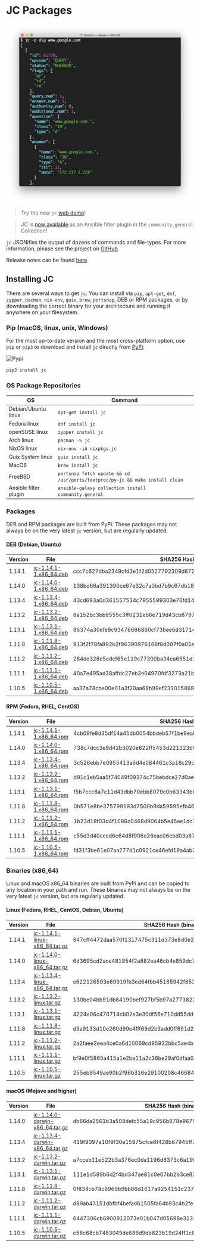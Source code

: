 # JC Packages

![jc](https://github.com/kellyjonbrazil/jc-packaging/raw/master/images/jc-dig.png)

> Try the new `jc` [web demo](https://jc-web-demo.herokuapp.com/)!

> JC is [now available](https://galaxy.ansible.com/community/general) as an Ansible filter plugin in the `community.general` Collection!

`jc` JSONifies the output of dozens of commands and file-types. For more information, please see the project on [GitHub](https://github.com/kellyjonbrazil/jc).

Release notes can be found [here](https://blog.kellybrazil.com/category/jc-news/).

## Installing JC
There are several ways to get `jc`. You can install via `pip`, `apt-get`, `dnf`, `zypper`, `pacman`, `nix-env`, `guix`, `brew`, `portsnap`, DEB or RPM packages, or by downloading the correct binary for your architecture and running it anywhere on your filesystem.

### Pip (macOS, linux, unix, Windows)
For the most up-to-date version and the most cross-platform option, use `pip` or `pip3` to download and install `jc` directly from [PyPi](https://pypi.org/project/jc/):

![Pypi](https://img.shields.io/pypi/v/jc.svg)


```bash
pip3 install jc
```

### OS Package Repositories

| OS                    | Command                                                                       | 
|-----------------------|-------------------------------------------------------------------------------|
| Debian/Ubuntu linux   | `apt-get install jc`                                                          |
| Fedora linux          | `dnf install jc`                                                              |
| openSUSE linux        | `zypper install jc`                                                           |
| Arch linux            | `pacman -S jc`                                                                |
| NixOS linux           | `nix-env -iA nixpkgs.jc`                                                      |
| Guix System linux     | `guix install jc`                                                             |
| MacOS                 | `brew install jc`                                                             |
| FreeBSD               | `portsnap fetch update && cd /usr/ports/textproc/py-jc && make install clean` |
| Ansible filter plugin | `ansible-galaxy collection install community.general`                         |

### Packages
DEB and RPM packages are built from PyPi. These packages may not always be on the very latest `jc` version, but are regularly updated.

#### DEB (Debian, Ubuntu)

| Version   | File                                                                                             | SHA256 Hash                                                       |
|-----------|--------------------------------------------------------------------------------------------------|-------------------------------------------------------------------|
| 1.14.1    | [jc-1.14.1-1.x86_64.deb](https://jc-packages.s3-us-west-1.amazonaws.com/jc-1.14.1-1.x86_64.deb)  | ccc7c627dba2349cfd3e1f2d0527792309d872a27a6d5f74e1cf97e681ba8357  |
| 1.14.0    | [jc-1.14.0-1.x86_64.deb](https://jc-packages.s3-us-west-1.amazonaws.com/jc-1.14.0-1.x86_64.deb)  | 138bd66a391390ce67e32c7a0bd7b9c67db187205102e2ac0d6f8c0963eb6e1f  |
| 1.13.4    | [jc-1.13.4-1.x86_64.deb](https://jc-packages.s3-us-west-1.amazonaws.com/jc-1.13.4-1.x86_64.deb)  | 43cd693a0d361557534c7955599303e76fd14919d61ba92026aac342909b2dc6  |
| 1.13.2    | [jc-1.13.2-1.x86_64.deb](https://jc-packages.s3-us-west-1.amazonaws.com/jc-1.13.2-1.x86_64.deb)  | 8a152bc3bb8555c3ff0231eb6e719d43cb8797fd458c3356dd10b42ab94473ea  |
| 1.13.1    | [jc-1.13.1-1.x86_64.deb](https://jc-packages.s3-us-west-1.amazonaws.com/jc-1.13.1-1.x86_64.deb)  | 85374a30efe9c93476686860cf73bee6d31714d163e54b4566d86151379424a5  |
| 1.11.8    | [jc-1.11.8-1.x86_64.deb](https://jc-packages.s3-us-west-1.amazonaws.com/jc-1.11.8-1.x86_64.deb)  | 913f2f78fa892b2f96390976168f8d007f0a01e2c4ad0410d3c0bf8524b93c78  |
| 1.11.2    | [jc-1.11.2-1.x86_64.deb](https://jc-packages.s3-us-west-1.amazonaws.com/jc-1.11.2-1.x86_64.deb)  | 284de328e5cdcf65e119c77300ba34ca6551d1830812abfe615f9f0057458e5c  |
| 1.11.1    | [jc-1.11.1-1.x86_64.deb](https://jc-packages.s3-us-west-1.amazonaws.com/jc-1.11.1-1.x86_64.deb)  | 40a7e495ad38affdc27eb3e04970fdf3273a21b1ef9244978acaee2b77c508a7  |
| 1.10.5    | [jc-1.10.5-1.x86_64.deb](https://jc-packages.s3-us-west-1.amazonaws.com/jc-1.10.5-1.x86_64.deb)  | aa37a78cbe00e01a3f20aa68b99ef23101586968646cdc2d177b32aedc9d560d  |


#### RPM (Fedora, RHEL, CentOS)

| Version   | File                                                                                             | SHA256 Hash                                                       |
|-----------|--------------------------------------------------------------------------------------------------|-------------------------------------------------------------------|
| 1.14.1    | [jc-1.14.1-1.x86_64.rpm](https://jc-packages.s3-us-west-1.amazonaws.com/jc-1.14.1-1.x86_64.rpm)  | 4cb09fe8d35df14a45db0054bbdeb57f1be9eab5bcd2a2a1833273fed8c6a744  |
| 1.14.0    | [jc-1.14.0-1.x86_64.rpm](https://jc-packages.s3-us-west-1.amazonaws.com/jc-1.14.0-1.x86_64.rpm)  | 738c7dcc3e9d42b3020e822ff5453d221323b0ecaf303c16fa75d25ea29bb126  |
| 1.13.4    | [jc-1.13.4-1.x86_64.rpm](https://jc-packages.s3-us-west-1.amazonaws.com/jc-1.13.4-1.x86_64.rpm)  | 3c526ebb7e0955413a6d4e084461c3a16c29d14a7ba631abaa317c0aa30e2872  |
| 1.13.2    | [jc-1.13.2-1.x86_64.rpm](https://jc-packages.s3-us-west-1.amazonaws.com/jc-1.13.2-1.x86_64.rpm)  | d91c1eb5aa5f74049f09374c75bebdce27d0ae911349232fb7e3e85b9e399fbc  |
| 1.13.1    | [jc-1.13.1-1.x86_64.rpm](https://jc-packages.s3-us-west-1.amazonaws.com/jc-1.13.1-1.x86_64.rpm)  | f5b7ccc8a7c11d43dbb70ebb8079c0b63343b80c89d3319aa75873b75da13ae7  |
| 1.11.8    | [jc-1.11.8-1.x86_64.rpm](https://jc-packages.s3-us-west-1.amazonaws.com/jc-1.11.8-1.x86_64.rpm)  | 0b571e8be375799193d7509b9da59595efb4626fd420f97fed5b66a1685d0322  |
| 1.11.2    | [jc-1.11.2-1.x86_64.rpm](https://jc-packages.s3-us-west-1.amazonaws.com/jc-1.11.2-1.x86_64.rpm)  | 1b23d18f03d4f1086c0468d9064b5e45ae1dc7319df376ecec4e792da4cd8b93  |
| 1.11.1    | [jc-1.11.1-1.x86_64.rpm](https://jc-packages.s3-us-west-1.amazonaws.com/jc-1.11.1-1.x86_64.rpm)  | c55d3d40cced6c64d8f906e26eac06ebd03a87c8adcb6d5f8b223b3844c97753  |
| 1.10.5    | [jc-1.10.5-1.x86_64.rpm](https://jc-packages.s3-us-west-1.amazonaws.com/jc-1.10.5-1.x86_64.rpm)  | fd31f3be61e07aa277d1c0921ce46efd19a4ab2b211718bca377e6ff35b968c0  |


### Binaries (x86_64)
Linux and macOS x86_64 binaries are built from PyPi and can be copied to any location in your path and run. These binaries may not always be on the very latest `jc` version, but are regularly updated.

#### Linux (Fedora, RHEL, CentOS, Debian, Ubuntu)

| Version   | File                                                                                                               | SHA256 Hash (binary file)                                         |
|-----------|--------------------------------------------------------------------------------------------------------------------|-------------------------------------------------------------------|
| 1.14.1    | [jc-1.14.1-linux-x86_64.tar.gz](https://jc-packages.s3-us-west-1.amazonaws.com/bin/jc-1.14.1-linux-x86_64.tar.gz)  | 847cff4472daa570f1317475c311d373e8d0e210c0d591197e1e1be385efc94d  |
| 1.14.0    | [jc-1.14.0-linux-x86_64.tar.gz](https://jc-packages.s3-us-west-1.amazonaws.com/bin/jc-1.14.0-linux-x86_64.tar.gz)  | 6d3695cd2ace481854f2a882ea46cb4e859dc728b61298998c619ffccaf1e2bf  |
| 1.13.4    | [jc-1.13.4-linux-x86_64.tar.gz](https://jc-packages.s3-us-west-1.amazonaws.com/bin/jc-1.13.4-linux-x86_64.tar.gz)  | e622126593e69919fb3cd64fbb45185942f8535fdd80d96bec1fda28e096ce22  |
| 1.13.2    | [jc-1.13.2-linux.tar.gz](https://jc-packages.s3-us-west-1.amazonaws.com/bin/jc-1.13.2-linux.tar.gz)                | 130be04bb91db84190bef927bf5b97a27738226e4c9f270800990714bac908ee  |
| 1.13.1    | [jc-1.13.1-linux.tar.gz](https://jc-packages.s3-us-west-1.amazonaws.com/bin/jc-1.13.1-linux.tar.gz)                | 4224e06c470714cb02e3e30df56e710dd55dde6dded488548b13b316d8e7dc31  |
| 1.11.8    | [jc-1.11.8-linux.tar.gz](https://jc-packages.s3-us-west-1.amazonaws.com/bin/jc-1.11.8-linux.tar.gz)                | d3a9133d10e260d99e4fff69d2b3add0ff691d2ec67bff710fd5296546f35966  |
| 1.11.2    | [jc-1.11.2-linux.tar.gz](https://jc-packages.s3-us-west-1.amazonaws.com/bin/jc-1.11.2-linux.tar.gz)                | 2a2faee2eea4ce0a6d10069cd95932bbc5ae4b70c6dc913502edbfe39a3f759f  |
| 1.11.1    | [jc-1.11.1-linux.tar.gz](https://jc-packages.s3-us-west-1.amazonaws.com/bin/jc-1.11.1-linux.tar.gz)                | bf9e0f5865a415a1e2be11a2c36be29af0dfaa04c3630f98761eb9779b0b5c28  |
| 1.10.5    | [jc-1.10.5-linux.tar.gz](https://jc-packages.s3-us-west-1.amazonaws.com/bin/jc-1.10.5-linux.tar.gz)                | 255eb9549ae90b2f96b316e29100208c466844cb13cbe9659770c6176fa4a502  |


#### macOS (Mojave and higher)

| Version   | File                                                                                                                 | SHA256 Hash (binary file)                                         |
|-----------|----------------------------------------------------------------------------------------------------------------------|-------------------------------------------------------------------|
| 1.14.0    | [jc-1.14.0-darwin-x86_64.tar.gz](https://jc-packages.s3-us-west-1.amazonaws.com/bin/jc-1.14.0-darwin-x86_64.tar.gz)  | db66da2561b3a508defc55a19c956b878e9679b68fa10692ef1fe330718a2db8  |
| 1.13.4    | [jc-1.13.4-darwin-x86_64.tar.gz](https://jc-packages.s3-us-west-1.amazonaws.com/bin/jc-1.13.4-darwin-x86_64.tar.gz)  | 419f9097a10f9f30e15975cfce6f428b67945ff705a93f1d1cb203f0c6850b3e  |
| 1.13.2    | [jc-1.13.2-darwin.tar.gz](https://jc-packages.s3-us-west-1.amazonaws.com/bin/jc-1.13.2-darwin.tar.gz)                | a7cceb11e522b3a376ec0da1196d8373c6a19f21529553f6c8d0dbc7f8fab29f  |
| 1.13.1    | [jc-1.13.1-darwin.tar.gz](https://jc-packages.s3-us-west-1.amazonaws.com/bin/jc-1.13.1-darwin.tar.gz)                | 111e1d589b6d2f4bd347ae81c0e67bb2b3ce820964b313ebb71b63bdf4f73979  |
| 1.11.8    | [jc-1.11.8-darwin.tar.gz](https://jc-packages.s3-us-west-1.amazonaws.com/bin/jc-1.11.8-darwin.tar.gz)                | 0f834cb78c9969b9bb86d1617a9254151c2373976fef59c1ea1ee3bb9a7a3ab5  |
| 1.11.2    | [jc-1.11.2-darwin.tar.gz](https://jc-packages.s3-us-west-1.amazonaws.com/bin/jc-1.11.2-darwin.tar.gz)                | d89ab43151dbfbf4befad61505fa64b93c4b2fe2b4cd3250c7f0a3507e2d41a4  |
| 1.11.1    | [jc-1.11.1-darwin.tar.gz](https://jc-packages.s3-us-west-1.amazonaws.com/bin/jc-1.11.1-darwin.tar.gz)                | 6447306cb6900912073e01b047d05698e31332ddc560ba6a5ca2b20ea034a624  |
| 1.10.5    | [jc-1.10.5-darwin.tar.gz](https://jc-packages.s3-us-west-1.amazonaws.com/bin/jc-1.10.5-darwin.tar.gz)                | e58c68cb7483049de686d9db623b19d24ff1c81bcfb00af64bd54652fcbb02f9  |
